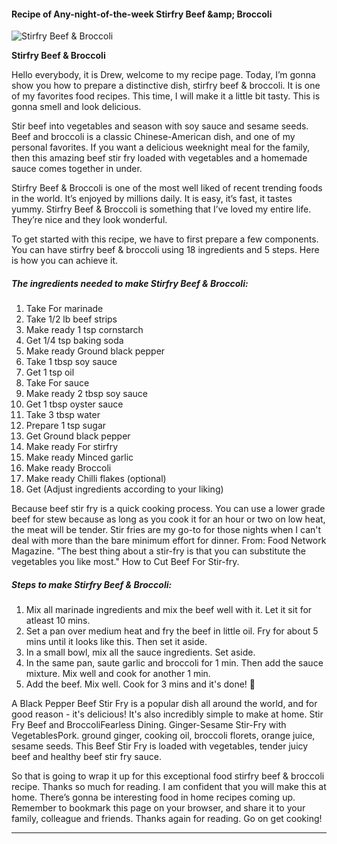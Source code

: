             

#### Recipe of Any-night-of-the-week Stirfry Beef &amp;amp; Broccoli

![Stirfry Beef &amp; Broccoli](https://img-global.cpcdn.com/recipes/54fab37bdd617cc1/751x532cq70/stirfry-beef-broccoli-recipe-main-photo.jpg)

**Stirfry Beef &amp; Broccoli**

Hello everybody, it is Drew, welcome to my recipe page. Today, I’m gonna show you how to prepare a distinctive dish, stirfry beef & broccoli. It is one of my favorites food recipes. This time, I will make it a little bit tasty. This is gonna smell and look delicious.

Stir beef into vegetables and season with soy sauce and sesame seeds. Beef and broccoli is a classic Chinese-American dish, and one of my personal favorites. If you want a delicious weeknight meal for the family, then this amazing beef stir fry loaded with vegetables and a homemade sauce comes together in under.

Stirfry Beef & Broccoli is one of the most well liked of recent trending foods in the world. It’s enjoyed by millions daily. It is easy, it’s fast, it tastes yummy. Stirfry Beef & Broccoli is something that I’ve loved my entire life. They’re nice and they look wonderful.

To get started with this recipe, we have to first prepare a few components. You can have stirfry beef & broccoli using 18 ingredients and 5 steps. Here is how you can achieve it.

##### The ingredients needed to make Stirfry Beef & Broccoli:

1.  Take For marinade
2.  Take 1/2 lb beef strips
3.  Make ready 1 tsp cornstarch
4.  Get 1/4 tsp baking soda
5.  Make ready Ground black pepper
6.  Take 1 tbsp soy sauce
7.  Get 1 tsp oil
8.  Take For sauce
9.  Make ready 2 tbsp soy sauce
10.  Get 1 tbsp oyster sauce
11.  Take 3 tbsp water
12.  Prepare 1 tsp sugar
13.  Get Ground black pepper
14.  Make ready For stirfry
15.  Make ready Minced garlic
16.  Make ready Broccoli
17.  Make ready Chilli flakes (optional)
18.  Get (Adjust ingredients according to your liking)

Because beef stir fry is a quick cooking process. You can use a lower grade beef for stew because as long as you cook it for an hour or two on low heat, the meat will be tender. Stir fries are my go-to for those nights when I can't deal with more than the bare minimum effort for dinner. From: Food Network Magazine. "The best thing about a stir-fry is that you can substitute the vegetables you like most." How to Cut Beef For Stir-fry.

##### Steps to make Stirfry Beef & Broccoli:

1.  Mix all marinade ingredients and mix the beef well with it. Let it sit for atleast 10 mins.
2.  Set a pan over medium heat and fry the beef in little oil. Fry for about 5 mins until it looks like this. Then set it aside.
3.  In a small bowl, mix all the sauce ingredients. Set aside.
4.  In the same pan, saute garlic and broccoli for 1 min. Then add the sauce mixture. Mix well and cook for another 1 min.
5.  Add the beef. Mix well. Cook for 3 mins and it's done! 🙂

A Black Pepper Beef Stir Fry is a popular dish all around the world, and for good reason - it's delicious! It's also incredibly simple to make at home. Stir Fry Beef and BroccoliFearless Dining. Ginger-Sesame Stir-Fry with VegetablesPork. ground ginger, cooking oil, broccoli florets, orange juice, sesame seeds. This Beef Stir Fry is loaded with vegetables, tender juicy beef and healthy beef stir fry sauce.

So that is going to wrap it up for this exceptional food stirfry beef & broccoli recipe. Thanks so much for reading. I am confident that you will make this at home. There’s gonna be interesting food in home recipes coming up. Remember to bookmark this page on your browser, and share it to your family, colleague and friends. Thanks again for reading. Go on get cooking!

* * *